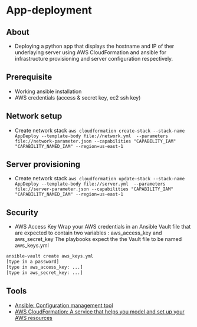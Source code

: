 # App-deployment
## About
- Deploying a python app that displays the hostname and IP of ther underlaying server using AWS CloudFormation and ansible for infrastructure provisioning and server configuration respectively.

## Prerequisite
- Working ansible installation
- AWS credentials (access & secret key, ec2 ssh key)

## Network setup
- Create network stack ```aws cloudformation create-stack --stack-name AppDeploy --template-body file://network.yml  --parameters file://network-parameter.json --capabilities "CAPABILITY_IAM" "CAPABILITY_NAMED_IAM" --region=us-east-1```

## Server provisioning
- Create network stack ```aws cloudformation update-stack --stack-name AppDeploy --template-body file://server.yml  --parameters file://server-parameter.json --capabilities "CAPABILITY_IAM" "CAPABILITY_NAMED_IAM" --region=us-east-1```

## Security
- AWS Access Key
Wrap your AWS credentials in an Ansible Vault file that are expected to contain two variables : aws_access_key and aws_secret_key
The playbooks expect the the Vault file to be named aws_keys.yml
````bash
ansible-vault create aws_keys.yml
[type in a password]
[type in aws_access_key: ...]
[type in aws_secret_key: ...]
````

## Tools
- [Ansible: Configuration management tool](https://www.ansible.com/)
- [AWS CloudFormation: A service that helps you model and set up your AWS resources](https://docs.aws.amazon.com/AWSCloudFormation/latest/UserGuide/Welcome.html)
